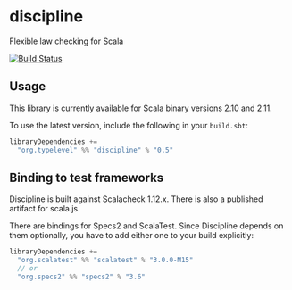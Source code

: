 discipline
==========

Flexible law checking for Scala

[![Build Status](https://travis-ci.org/typelevel/discipline.png?branch=master)](http://travis-ci.org/typelevel/discipline)


Usage
-----

This library is currently available for Scala binary versions 2.10 and 2.11.

To use the latest version, include the following in your `build.sbt`:

```scala
libraryDependencies +=
  "org.typelevel" %% "discipline" % "0.5"
```


Binding to test frameworks
--------------------------

Discipline is built against Scalacheck 1.12.x. There is also a published artifact for scala.js.

There are bindings for Specs2 and ScalaTest. Since Discipline depends on them optionally, you have to add either one to your build explicitly:

```scala
libraryDependencies +=
  "org.scalatest" %% "scalatest" % "3.0.0-M15"
  // or
  "org.specs2" %% "specs2" % "3.6"
```
